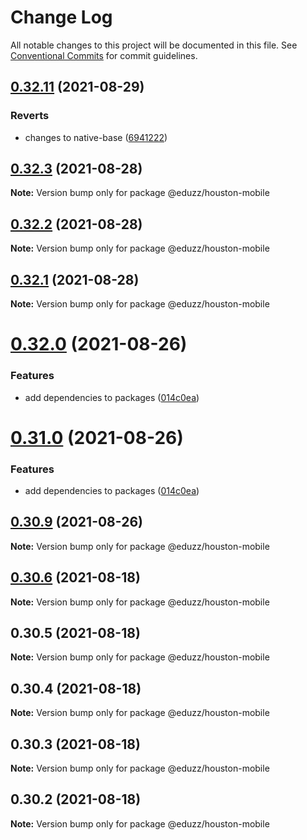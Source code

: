 # Change Log

All notable changes to this project will be documented in this file.
See [Conventional Commits](https://conventionalcommits.org) for commit guidelines.

## [0.32.11](https://github.com/eduzz/houston-mobile/compare/@eduzz/houston-mobile@0.32.3...@eduzz/houston-mobile@0.32.11) (2021-08-29)


### Reverts

* changes to native-base ([6941222](https://github.com/eduzz/houston-mobile/commit/69412222df864b26dc7dabf10eed17a6ff55d157))





## [0.32.3](https://github.com/eduzz/houston-mobile/compare/@eduzz/houston-mobile@0.32.2...@eduzz/houston-mobile@0.32.3) (2021-08-28)

**Note:** Version bump only for package @eduzz/houston-mobile





## [0.32.2](https://github.com/eduzz/houston-mobile/compare/@eduzz/houston-mobile@0.32.0...@eduzz/houston-mobile@0.32.2) (2021-08-28)

**Note:** Version bump only for package @eduzz/houston-mobile





## [0.32.1](https://github.com/eduzz/houston-mobile/compare/@eduzz/houston-mobile@0.32.0...@eduzz/houston-mobile@0.32.1) (2021-08-28)

**Note:** Version bump only for package @eduzz/houston-mobile





# [0.32.0](https://github.com/eduzz/houston-mobile/compare/@eduzz/houston-mobile@0.30.9...@eduzz/houston-mobile@0.32.0) (2021-08-26)


### Features

* add dependencies to packages ([014c0ea](https://github.com/eduzz/houston-mobile/commit/014c0ea2b1caf71fbf1c1d4fffcd57837ecb42a3))





# [0.31.0](https://github.com/eduzz/houston-mobile/compare/@eduzz/houston-mobile@0.30.9...@eduzz/houston-mobile@0.31.0) (2021-08-26)


### Features

* add dependencies to packages ([014c0ea](https://github.com/eduzz/houston-mobile/commit/014c0ea2b1caf71fbf1c1d4fffcd57837ecb42a3))





## [0.30.9](https://github.com/eduzz/houston-mobile/compare/@eduzz/houston-mobile@0.30.5...@eduzz/houston-mobile@0.30.9) (2021-08-26)

**Note:** Version bump only for package @eduzz/houston-mobile





## [0.30.6](https://github.com/eduzz/houston-mobile/compare/@eduzz/houston-mobile@0.30.5...@eduzz/houston-mobile@0.30.6) (2021-08-18)

**Note:** Version bump only for package @eduzz/houston-mobile





## 0.30.5 (2021-08-18)

**Note:** Version bump only for package @eduzz/houston-mobile





## 0.30.4 (2021-08-18)

**Note:** Version bump only for package @eduzz/houston-mobile





## 0.30.3 (2021-08-18)

**Note:** Version bump only for package @eduzz/houston-mobile





## 0.30.2 (2021-08-18)

**Note:** Version bump only for package @eduzz/houston-mobile

